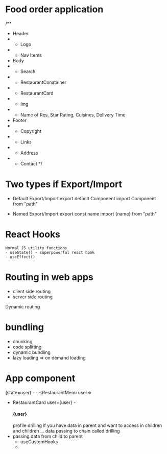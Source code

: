 # Food order application

/\*\*

- Header
- - Logo
- - Nav Items
- Body
- - Search
- - RestaurantConatainer
- - RestaurantCard
- - Img
- - Name of Res, Star Rating, Cuisines, Delivery Time
- Footer
- - Copyright
- - Links
- - Address
- - Contact
    \*/

# Two types if Export/Import

- Default Export/Import
  export default Component
  import Component from "path"

- Named Export/Import
  export const name
  import {name} from "path"

# React Hooks

    Normal JS utility functions
    - useState() - superpowerful react hook
    - useEffect()

# Routing in web apps

- client side routing
- server side routing

Dynamic routing

# bundling

- chunking
- code splitting
- dynamic bundling
- lazy loading => on demand loading

# App component

(state=user) - <Body user={user} /> - <RestaurantMenu user=>

- RestaurantCard user={user} - <h4>{user} </h4>
  profile drilling
  if you have data in parent and want to access in children and children ... data passing to chain called drilling
- passing data from child to parent
  - useCustomHooks
  -
